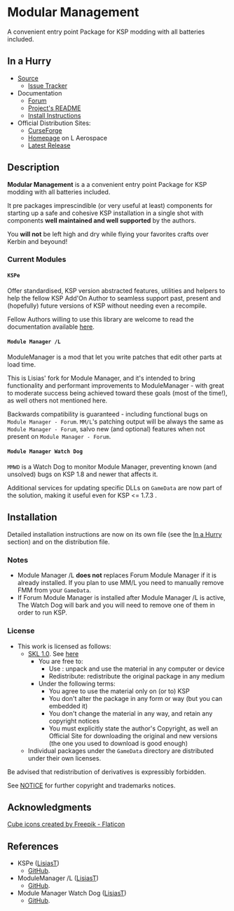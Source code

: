 # Modular Management

A convenient entry point Package for KSP modding with all batteries included.


## In a Hurry

* [Source](https://github.com/net-lisias-ksp/ModularManagement)
	+ [Issue Tracker](https://github.com/net-lisias-ksp/ModularManagement/issues)
* Documentation
	+ [Forum](https://forum.kerbalspaceprogram.com/index.php?/topic/192216-*)
	+ [Project's README](https://github.com/net-lisias-ksp/ModularManagement/blob/master/README.md)
	+ [Install Instructions](https://github.com/net-lisias-ksp/ModularManagement/blob/master/INSTALL.md)
* Official Distribution Sites:
	+ [CurseForge](https://www.curseforge.com/kerbal/ksp-mods/modularmanagement)
	+ [Homepage](http://ksp.lisias.net/add-ons/ModularManagement) on L Aerospace
	+ [Latest Release](https://github.com/net-lisias-ksp/ModularManagement/releases)


## Description

**Modular Management** is a a convenient entry point Package for KSP modding with all batteries included.

It pre packages imprescindible (or very useful at least) components for starting up a safe and cohesive KSP installation in a single shot with components **well maintained and well supported** by the authors.

You **will not** be left high and dry while flying your favorites crafts over Kerbin and beyound!


### Current Modules

#### `KSPe`

Offer standardised, KSP version abstracted features, utilities and helpers to help the fellow KSP Add'On Author to seamless support past, present and (hopefully) future versions of KSP without needing even a recompile.

Fellow Authors willing to use this library are welcome to read the documentation available [here](https://github.com/net-lisias-ksp/KSPe/wiki).

#### `Module Manager /L`

ModuleManager is a mod that let you write patches that edit other parts at load time.

This is Lisias' fork for Module Manager, and it's intended to bring functionality and performant improvements to ModuleManager - with great to moderate success being achieved toward these goals (most of the time!), as well others not mentioned here.

Backwards compatibility is guaranteed - including functional bugs on `Module Manager - Forum`. `MM/L`'s patching output will be always the same as `Module Manager - Forum`, salvo new (and optional) features when not present on `Module Manager - Forum`.

#### `Module Manager Watch Dog`

`MMWD` is a Watch Dog to monitor Module Manager, preventing known (and unsolved) bugs on KSP 1.8 and newer that affects it.

Additional services for updating specific DLLs on `GameData` are now part of the solution, making it useful even for KSP <= 1.7.3 .


## Installation

Detailed installation instructions are now on its own file (see the [In a Hurry](#in-a-hurry) section) and on the distribution file.

### Notes

* Module Manager /L **does not** replaces Forum Module Manager if it is already installed. If you plan to use MM/L you need to manually remove FMM from your `GameData`.
* If Forum Module Manager is installed after Module Manager /L is active, The Watch Dog will bark and you will need to remove one of them in order to run KSP.

### License

* This work is licensed as follows:
	+ [SKL 1.0](https://ksp.lisias.net/SKL-1_0.txt). See [here](./LICENSE.SKL-1_0)
		+ You are free to:
			- Use : unpack and use the material in any computer or device
			- Redistribute: redistribute the original package in any medium
		+ Under the following terms:
			- You agree to use the material only on (or to) KSP
			- You don't alter the package in any form or way (but you can embedded it)
			- You don't change the material in any way, and retain any copyright notices
			- You must explicitly state the author's Copyright, as well an Official Site for downloading the original and new versions (the one you used to download is good enough)
	+ Individual packages under the `GameData` directory are distributed under their own licenses.

Be advised that redistribution of derivatives is expressibly forbidden.

See [NOTICE](./NOTICE) for further copyright and trademarks notices.


## Acknowledgments

<a href="https://www.flaticon.com/free-icons/cube" title="cube icons">Cube icons created by Freepik - Flaticon</a>


## References

* KSPe ([LisiasT](https://github.com/Lisias))
	+ [GitHub](https://github.com/net-lisias-ksp/KSPe).
* ModuleManager /L ([LisiasT](https://github.com/Lisias))
	+ [GitHub](https://github.com/net-lisias-ksp/ModuleManager).
* Module Manager Watch Dog ([LisiasT](https://github.com/Lisias))
	+ [GitHub](https://github.com/net-lisias-ksp/ModuleManagerWatchDog).
